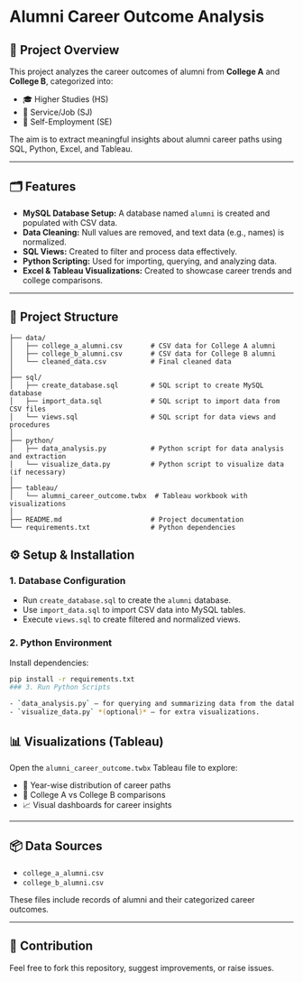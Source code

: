 # Alumni Career Outcome Analysis

## 📌 Project Overview

This project analyzes the career outcomes of alumni from **College A** and **College B**, categorized into:
- 🎓 Higher Studies (HS)
- 💼 Service/Job (SJ)
- 🚀 Self-Employment (SE)

The aim is to extract meaningful insights about alumni career paths using SQL, Python, Excel, and Tableau.

---

## 🗂️ Features

- **MySQL Database Setup:** A database named `alumni` is created and populated with CSV data.
- **Data Cleaning:** Null values are removed, and text data (e.g., names) is normalized.
- **SQL Views:** Created to filter and process data effectively.
- **Python Scripting:** Used for importing, querying, and analyzing data.
- **Excel & Tableau Visualizations:** Created to showcase career trends and college comparisons.

---

## 📁 Project Structure
```
├── data/
│   ├── college_a_alumni.csv       # CSV data for College A alumni
│   ├── college_b_alumni.csv       # CSV data for College B alumni
│   └── cleaned_data.csv           # Final cleaned data
│
├── sql/
│   ├── create_database.sql        # SQL script to create MySQL database
│   ├── import_data.sql            # SQL script to import data from CSV files
│   └── views.sql                  # SQL script for data views and procedures
│
├── python/
│   ├── data_analysis.py           # Python script for data analysis and extraction
│   └── visualize_data.py          # Python script to visualize data (if necessary)
│
├── tableau/
│   └── alumni_career_outcome.twbx  # Tableau workbook with visualizations
│
├── README.md                      # Project documentation
└── requirements.txt               # Python dependencies
```


## ⚙️ Setup & Installation

### 1. Database Configuration
- Run `create_database.sql` to create the `alumni` database.
- Use `import_data.sql` to import CSV data into MySQL tables.
- Execute `views.sql` to create filtered and normalized views.

### 2. Python Environment
Install dependencies:

```bash
pip install -r requirements.txt
### 3. Run Python Scripts

- `data_analysis.py` – for querying and summarizing data from the database.
- `visualize_data.py` *(optional)* – for extra visualizations.

```

## 📊 Visualizations (Tableau)

Open the `alumni_career_outcome.twbx` Tableau file to explore:

- 📅 Year-wise distribution of career paths  
- 🏫 College A vs College B comparisons  
- 📈 Visual dashboards for career insights  

---

## 📦 Data Sources

- `college_a_alumni.csv`  
- `college_b_alumni.csv`  

These files include records of alumni and their categorized career outcomes.

---

## 🤝 Contribution

Feel free to fork this repository, suggest improvements, or raise issues.
